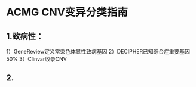 # ACMG CNV变异分类指南

## 1.致病性：
   
   1）GeneReview定义常染色体显性致病基因
   2）DECIPHER已知综合症重要基因50%
   3）Clinvar收录CNV

## 2.
